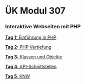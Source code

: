 # ÜK Modul 307

### Interaktive Webseiten mit PHP

[**Tag 1:** Einführung in PHP](/ilv.307/01-modul-307)

[**Tag 2:** PHP Vertiefung](/ilv.307/02-modul-307)

[**Tag 3:** Klassen und Objekte](/ilv.307/03-modul-307)

[**Tag 4**: API-Schnittstellen]()

[**Tag 5**: KNW]()
<!--stackedit_data:
eyJoaXN0b3J5IjpbOTk4MDcwNTgzLC02MTQzMzM4NTEsLTExMD
ExNjMwMjIsNDA5MDUxMzY0LDE5NTkwMTMwODUsODkzMDI5NDU0
LC0xNDQzNDI4MTc4LC0xMzYyMDAxNjg5LDE0NjkxODU5Ml19
-->